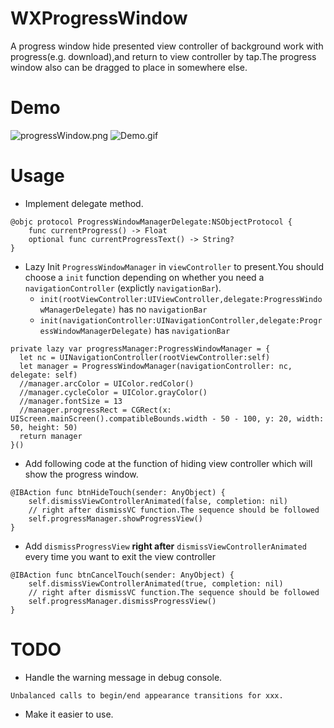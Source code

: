 # WXProgressWindow
A progress window hide presented view controller of background work with progress(e.g. download),and return to view controller by tap.The progress window also can be dragged to place in somewhere else.

# Demo
![progressWindow.png](https://github.com/luowenxing/WXProgressWindow/blob/master/WXProgressWindow/Demo/progressWindow.png)
![Demo.gif](https://github.com/luowenxing/WXProgressWindow/blob/master/WXProgressWindow/Demo/demo.gif)

# Usage
* Implement delegate method.
```
@objc protocol ProgressWindowManagerDelegate:NSObjectProtocol {
    func currentProgress() -> Float
    optional func currentProgressText() -> String?
}
```
* Lazy Init `ProgressWindowManager` in `viewController` to present.You should choose a `init` function depending on whether you need a `navigationController` (explictly `navigationBar`).
  * `init(rootViewController:UIViewController,delegate:ProgressWindowManagerDelegate)` has no `navigationBar`
  * `init(navigationController:UINavigationController,delegate:ProgressWindowManagerDelegate)` has `navigationBar`
```
private lazy var progressManager:ProgressWindowManager = {
  let nc = UINavigationController(rootViewController:self)
  let manager = ProgressWindowManager(navigationController: nc, delegate: self)
  //manager.arcColor = UIColor.redColor()
  //manager.cycleColor = UIColor.grayColor()
  //manager.fontSize = 13
  //manager.progressRect = CGRect(x: UIScreen.mainScreen().compatibleBounds.width - 50 - 100, y: 20, width: 50, height: 50)
  return manager
}()
```
* Add following code at the function of hiding view controller which will show the progress window.
```
@IBAction func btnHideTouch(sender: AnyObject) {
    self.dismissViewControllerAnimated(false, completion: nil)
    // right after dismissVC function.The sequence should be followed
    self.progressManager.showProgressView()
}
```
* Add `dismissProgressView` **right after** `dismissViewControllerAnimated` every time you want to exit the view controller
```
@IBAction func btnCancelTouch(sender: AnyObject) {
    self.dismissViewControllerAnimated(true, completion: nil)
    // right after dismissVC function.The sequence should be followed
    self.progressManager.dismissProgressView()
}
```

# TODO
* Handle the warning message in debug console.
```
Unbalanced calls to begin/end appearance transitions for xxx.
```
* Make it easier to use.


